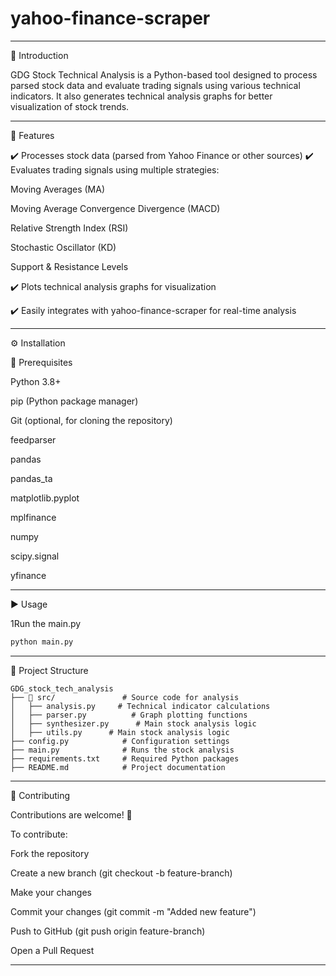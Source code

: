 # yahoo-finance-scraper

------------------------------------------------------------------------------------------------------------------------------------------------------------------------------------------
📖 Introduction

GDG Stock Technical Analysis is a Python-based tool designed to process parsed stock data and evaluate trading signals using various technical indicators. It also generates technical analysis graphs for better visualization of stock trends.

------------------------------------------------------------------------------------------------------------------------------------------------------------------------------------------
🚀 Features

✔️ Processes stock data (parsed from Yahoo Finance or other sources)
✔️ Evaluates trading signals using multiple strategies:

  Moving Averages (MA)

  Moving Average Convergence Divergence (MACD)

  Relative Strength Index (RSI)

  Stochastic Oscillator (KD)

  Support & Resistance Levels

✔️ Plots technical analysis graphs for visualization

✔️ Easily integrates with yahoo-finance-scraper for real-time analysis

------------------------------------------------------------------------------------------------------------------------------------------------------------------------------------------

⚙️ Installation

🔹 Prerequisites

Python 3.8+

pip (Python package manager)

Git (optional, for cloning the repository)

feedparser

pandas

pandas_ta

matplotlib.pyplot

mplfinance

numpy

scipy.signal

yfinance

------------------------------------------------------------------------------------------------------------------------------------------------------------------------------------------

▶️ Usage

1Run the main.py
```sh
python main.py
```


------------------------------------------------------------------------------------------------------------------------------------------------------------------------------------------

📂 Project Structure

```
GDG_stock_tech_analysis
├── 📂 src/               # Source code for analysis
│   ├── analysis.py     # Technical indicator calculations
│   ├── parser.py          # Graph plotting functions
│   ├── synthesizer.py      # Main stock analysis logic
│   ├── utils.py      # Main stock analysis logic
├── config.py            # Configuration settings
├── main.py              # Runs the stock analysis
├── requirements.txt     # Required Python packages
├── README.md            # Project documentation
```
------------------------------------------------------------------------------------------------------------------------------------------------------------------------------------------

🤝 Contributing

Contributions are welcome! 🚀

To contribute:

Fork the repository

Create a new branch (git checkout -b feature-branch)

Make your changes

Commit your changes (git commit -m "Added new feature")

Push to GitHub (git push origin feature-branch)

Open a Pull Request


------------------------------------------------------------------------------------------------------------------------------------------------------------------------------------------

